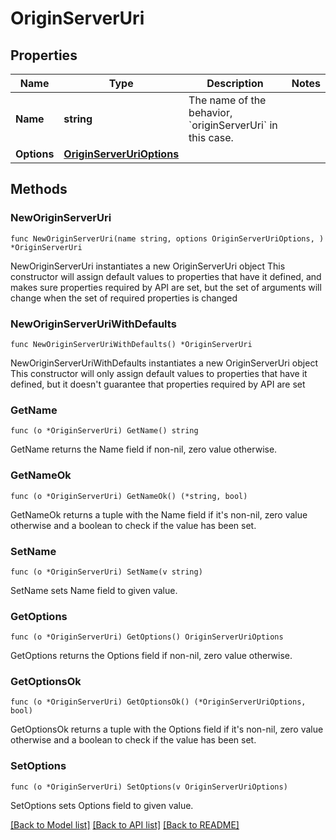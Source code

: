 # OriginServerUri

## Properties

Name | Type | Description | Notes
------------ | ------------- | ------------- | -------------
**Name** | **string** | The name of the behavior, &#x60;originServerUri&#x60; in this case. | 
**Options** | [**OriginServerUriOptions**](OriginServerUriOptions.md) |  | 

## Methods

### NewOriginServerUri

`func NewOriginServerUri(name string, options OriginServerUriOptions, ) *OriginServerUri`

NewOriginServerUri instantiates a new OriginServerUri object
This constructor will assign default values to properties that have it defined,
and makes sure properties required by API are set, but the set of arguments
will change when the set of required properties is changed

### NewOriginServerUriWithDefaults

`func NewOriginServerUriWithDefaults() *OriginServerUri`

NewOriginServerUriWithDefaults instantiates a new OriginServerUri object
This constructor will only assign default values to properties that have it defined,
but it doesn't guarantee that properties required by API are set

### GetName

`func (o *OriginServerUri) GetName() string`

GetName returns the Name field if non-nil, zero value otherwise.

### GetNameOk

`func (o *OriginServerUri) GetNameOk() (*string, bool)`

GetNameOk returns a tuple with the Name field if it's non-nil, zero value otherwise
and a boolean to check if the value has been set.

### SetName

`func (o *OriginServerUri) SetName(v string)`

SetName sets Name field to given value.


### GetOptions

`func (o *OriginServerUri) GetOptions() OriginServerUriOptions`

GetOptions returns the Options field if non-nil, zero value otherwise.

### GetOptionsOk

`func (o *OriginServerUri) GetOptionsOk() (*OriginServerUriOptions, bool)`

GetOptionsOk returns a tuple with the Options field if it's non-nil, zero value otherwise
and a boolean to check if the value has been set.

### SetOptions

`func (o *OriginServerUri) SetOptions(v OriginServerUriOptions)`

SetOptions sets Options field to given value.



[[Back to Model list]](../README.md#documentation-for-models) [[Back to API list]](../README.md#documentation-for-api-endpoints) [[Back to README]](../README.md)


